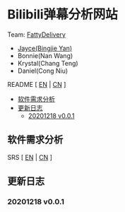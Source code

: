 # Bilibili弹幕分析网站

Team: <a href="https://github.com/fattydelivery">FattyDelivery</a>

- <a href="https://github.com/beiyuouo">Jayce(Bingjie Yan)</a>
- Bonnie(Nan Wang)
- Krystal(Chang Teng)
- Daniel(Cong Niu)

README [ <a href="README.md">EN</a> | <a href="README_CN.md">CN</a> ]

<!-- MarkdownTOC levels="2,3" autolink="true" style="unordered"  -->

- [软件需求分析](#%E8%BD%AF%E4%BB%B6%E9%9C%80%E6%B1%82%E5%88%86%E6%9E%90)
- [更新日志](#%E6%9B%B4%E6%96%B0%E6%97%A5%E5%BF%97)
    - [20201218 v0.0.1](#20201218-v001)

<!-- /MarkdownTOC -->


## 软件需求分析

SRS [ <a href="SRS.md">EN</a> | <a href="SRS_CN.md">CN</a> ]

## 更新日志

### 20201218 v0.0.1

